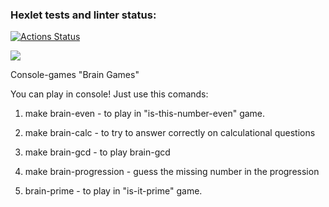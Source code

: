 ### Hexlet tests and linter status:
[![Actions Status](https://github.com/Helen2813/frontend-project-lvl1/workflows/hexlet-check/badge.svg)](https://github.com/Helen2813/frontend-project-lvl1/actions)

<a href="https://codeclimate.com/github/codeclimate/codeclimate/maintainability"><img src="https://api.codeclimate.com/v1/badges/a99a88d28ad37a79dbf6/maintainability" /></a>

Console-games "Brain Games"

You can play in console! Just use this comands:

1) make brain-even - to play in "is-this-number-even" game.

2) make brain-calc - to try to answer correctly on calculational questions

3) make brain-gcd - to play brain-gcd

4) make brain-progression - guess the missing number in the progression

5) brain-prime - to play in "is-it-prime" game.